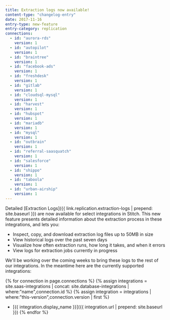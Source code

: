 ```yaml
---
title: Extraction logs now available!
content-type: "changelog-entry"
date: 2017-11-16
entry-type: new-feature
entry-category: replication
connections:
  - id: "aurora-rds"
    version: 1
  - id: "autopilot"
    version: 1
  - id: "braintree"
    version: 1
  - id: "facebook-ads"
    version: 1
  - id: "freshdesk"
    version: 1
  - id: "gitlab"
    version: 1
  - id: "cloudsql-mysql"
    version: 1
  - id: "harvest"
    version: 1
  - id: "hubspot"
    version: 1
  - id: "mariadb"
    version: 1
  - id: "mysql"
    version: 1
  - id: "outbrain"
    version: 1
  - id: "referral-saasquatch"
    version: 1
  - id: "salesforce"
    version: 1
  - id: "shippo"
    version: 1
  - id: "taboola"
    version: 1
  - id: "urban-airship"
    version: 1
---
```


Detailed [Extraction Logs]({{ link.replication.extraction-logs | prepend: site.baseurl }}) are now available for select integrations in Stitch. This new feature presents detailed information about the extraction process in these integrations, and lets you:

- Inspect, copy, and download extraction log files up to 50MB in size
- View historical logs over the past seven days
- Visualize how often extraction runs, how long it takes, and when it errors
- View logs for extraction jobs currently in progress

We'll be working over the coming weeks to bring these logs to the rest of our integrations. 
In the meantime here are the currently supported integrations:

{% for connection in page.connections %}
{% assign integrations = site.saas-integrations | concat: site.database-integrations | where:"name",connection.id %}
{% assign integration = integrations | where:"this-version",connection.version | first %}

- [{{ integration.display_name }}]({{ integration.url | prepend: site.baseurl }})
{% endfor %}